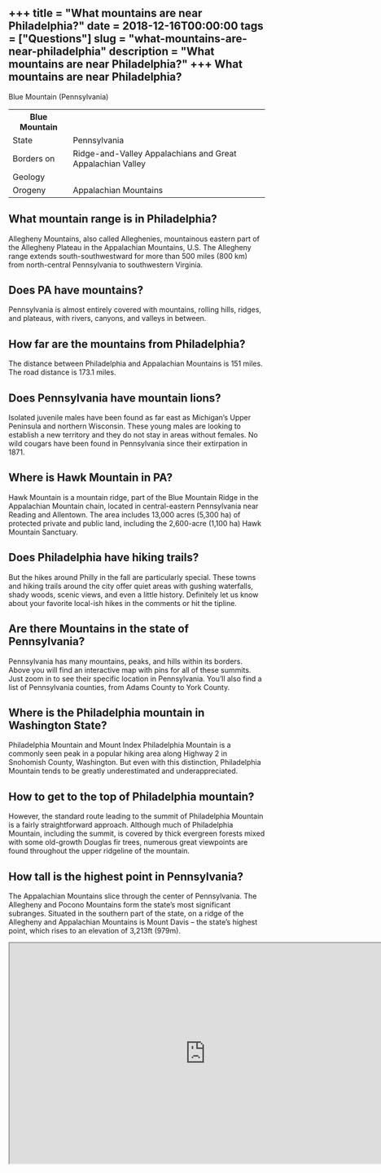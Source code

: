 +++
title = "What mountains are near Philadelphia?"
date = 2018-12-16T00:00:00
tags = ["Questions"]
slug = "what-mountains-are-near-philadelphia"
description = "What mountains are near Philadelphia?"
+++
What mountains are near Philadelphia?
-------------------------------------

Blue Mountain (Pennsylvania)

<table><tr><th>Blue Mountain</th></tr><tr><td>State</td><td>Pennsylvania</td></tr><tr><td>Borders on</td><td>Ridge-and-Valley Appalachians and Great Appalachian Valley</td></tr><tr><td>Geology</td></tr><tr><td>Orogeny</td><td>Appalachian Mountains</td></tr></table>

What mountain range is in Philadelphia?
---------------------------------------

Allegheny Mountains, also called Alleghenies, mountainous eastern part of the Allegheny Plateau in the Appalachian Mountains, U.S. The Allegheny range extends south-southwestward for more than 500 miles (800 km) from north-central Pennsylvania to southwestern Virginia.

Does PA have mountains?
-----------------------

Pennsylvania is almost entirely covered with mountains, rolling hills, ridges, and plateaus, with rivers, canyons, and valleys in between.

How far are the mountains from Philadelphia?
--------------------------------------------

The distance between Philadelphia and Appalachian Mountains is 151 miles. The road distance is 173.1 miles.

Does Pennsylvania have mountain lions?
--------------------------------------

Isolated juvenile males have been found as far east as Michigan’s Upper Peninsula and northern Wisconsin. These young males are looking to establish a new territory and they do not stay in areas without females. No wild cougars have been found in Pennsylvania since their extirpation in 1871.

Where is Hawk Mountain in PA?
-----------------------------

Hawk Mountain is a mountain ridge, part of the Blue Mountain Ridge in the Appalachian Mountain chain, located in central-eastern Pennsylvania near Reading and Allentown. The area includes 13,000 acres (5,300 ha) of protected private and public land, including the 2,600-acre (1,100 ha) Hawk Mountain Sanctuary.

Does Philadelphia have hiking trails?
-------------------------------------

But the hikes around Philly in the fall are particularly special. These towns and hiking trails around the city offer quiet areas with gushing waterfalls, shady woods, scenic views, and even a little history. Definitely let us know about your favorite local-ish hikes in the comments or hit the tipline.

Are there Mountains in the state of Pennsylvania?
-------------------------------------------------

Pennsylvania has many mountains, peaks, and hills within its borders. Above you will find an interactive map with pins for all of these summits. Just zoom in to see their specific location in Pennsylvania. You’ll also find a list of Pennsylvania counties, from Adams County to York County.

Where is the Philadelphia mountain in Washington State?
-------------------------------------------------------

Philadelphia Mountain and Mount Index Philadelphia Mountain is a commonly seen peak in a popular hiking area along Highway 2 in Snohomish County, Washington. But even with this distinction, Philadelphia Mountain tends to be greatly underestimated and underappreciated.

How to get to the top of Philadelphia mountain?
-----------------------------------------------

However, the standard route leading to the summit of Philadelphia Mountain is a fairly straightforward approach. Although much of Philadelphia Mountain, including the summit, is covered by thick evergreen forests mixed with some old-growth Douglas fir trees, numerous great viewpoints are found throughout the upper ridgeline of the mountain.

How tall is the highest point in Pennsylvania?
----------------------------------------------

The Appalachian Mountains slice through the center of Pennsylvania. The Allegheny and Pocono Mountains form the state’s most significant subranges. Situated in the southern part of the state, on a ridge of the Allegheny and Appalachian Mountains is Mount Davis – the state’s highest point, which rises to an elevation of 3,213ft (979m).

<iframe allow="accelerometer; autoplay; clipboard-write; encrypted-media; gyroscope; picture-in-picture" allowfullscreen="" class="__youtube_prefs__  epyt-is-override  no-lazyload" data-no-lazy="1" data-origheight="433" data-origwidth="770" data-skipgform_ajax_framebjll="" height="433" id="_ytid_25910" loading="lazy" src="https://www.youtube.com/embed/HKdNERIJ0_w?enablejsapi=1&autoplay=0&cc_load_policy=0&cc_lang_pref=&iv_load_policy=1&loop=0&modestbranding=0&rel=1&fs=1&playsinline=0&autohide=2&theme=dark&color=red&controls=1&" title="YouTube player" width="770"></iframe>